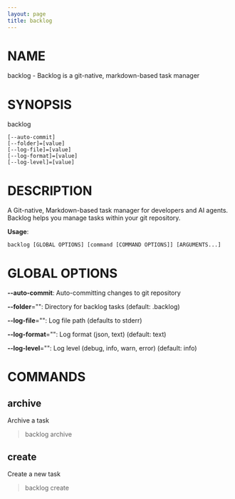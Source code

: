```yaml
---
layout: page
title: backlog
---
```


# NAME

backlog - Backlog is a git-native, markdown-based task manager

# SYNOPSIS

backlog

```
[--auto-commit]
[--folder]=[value]
[--log-file]=[value]
[--log-format]=[value]
[--log-level]=[value]
```

# DESCRIPTION

A Git-native, Markdown-based task manager for developers and AI agents.
Backlog helps you manage tasks within your git repository.

**Usage**:

```
backlog [GLOBAL OPTIONS] [command [COMMAND OPTIONS]] [ARGUMENTS...]
```

# GLOBAL OPTIONS

**--auto-commit**: Auto-committing changes to git repository

**--folder**="": Directory for backlog tasks (default: .backlog)

**--log-file**="": Log file path (defaults to stderr)

**--log-format**="": Log format (json, text) (default: text)

**--log-level**="": Log level (debug, info, warn, error) (default: info)


# COMMANDS

## archive

Archive a task

>backlog archive <task-id>

## create

Create a new task

>backlog create <title>

**--ac**="": Acceptance criterion (can be specified multiple times) (default: [])

**--assigned, -a**="": Assignee for the task (can be specified multiple times) (default: [])

**--deps**="": Add a dependency (can be used multiple times) (default: [])

**--description, -d**="": Description of the task

**--labels, -l**="": Comma-separated labels for the task (default: [])

**--notes**="": Additional notes for the task

**--parent, -p**="": Parent task ID

**--plan**="": Implementation plan for the task

**--priority**="": Priority of the task (low, medium, high, critical) (default: medium)

## doctor

Diagnose and fix task ID conflicts

**--dry-run**: Show what would be changed without making changes (use with --fix)

**--fix**: Automatically fix detected conflicts

**--json, -j**: Output in JSON format

**--strategy**="": Resolution strategy when using --fix (chronological|auto|manual) (default: chronological)

## edit

Edit an existing task

>backlog edit <id>

**--ac**="": Add a new acceptance criterion (can be used multiple times) (default: [])

**--assigned, -a**="": Add assigned names for the task (can be used multiple times) (default: [])

**--check-ac**="": Check an acceptance criterion by its index (default: [])

**--deps**="": Set dependencies (can be used multiple times) (default: [])

**--description, -d**="": New description for the task

**--labels, -l**="": Add labels for the task (can be used multiple times) (default: [])

**--notes**="": New implementation notes for the task

**--parent, -p**="": New parent for the task

**--plan**="": New implementation plan for the task

**--priority**="": New priority for the task

**--remove-ac**="": Remove an acceptance criterion by its index (default: [])

**--remove-assigned, -A**="": Assigned names to remove from the task (can be used multiple times) (default: [])

**--remove-labels, -L**="": Labels to remove from the task (can be used multiple times) (default: [])

**--status, -s**="": New status for the task

**--title, -t**="": New title for the task

**--uncheck-ac**="": Uncheck an acceptance criterion by its index (default: [])

## instructions

instructions for agents to learn to use backlog

**--mode**="": which mode the agent will use backlog: (cli|mcp) (default: cli)

## list

List all tasks

**--assigned, -a**="": Filter tasks by assigned names (default: [])

**--depended-on, -d**: Filter tasks that are depended on by other tasks

**--has-dependency, -c**: Filter tasks that have dependencies

**--hide-extra, -e**: Hide extra fields (labels, priority, assigned)

**--json, -j**: Print JSON output

**--labels, -l**="": Filter tasks by labels (default: [])

**--limit**="": Maximum number of tasks to return (0 means no limit) (default: 0)

**--markdown, -m**: Print markdown table

**--offset**="": Number of tasks to skip from the beginning (default: 0)

**--parent, -p**="": Filter tasks by parent ID

**--priority**="": Filter tasks by priority

**--query, -q**="": Search query to filter tasks by

**--reverse, -r**: Reverse the order of tasks

**--sort**="": Sort tasks by comma-separated fields (id, title, status, priority, created, updated)

**--status, -s**="": Filter tasks by status (default: [])

**--unassigned, -u**: Filter tasks that have no one assigned

## mcp

Start the MCP server

**--http**: Use HTTP transport instead of stdio

**--port**="": Port for the MCP server (HTTP transport) (default: 8106)

## version

Print the version information

## view

View a task by providing its ID

>backlog view <id>

**--json, -j**: Print JSON output
